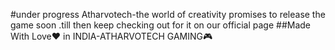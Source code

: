 #under progress Atharvotech-the world of creativity promises to release the game soon .till then keep checking out for it on our official page
##Made With Love❤️ in INDIA-ATHARVOTECH GAMING🎮
